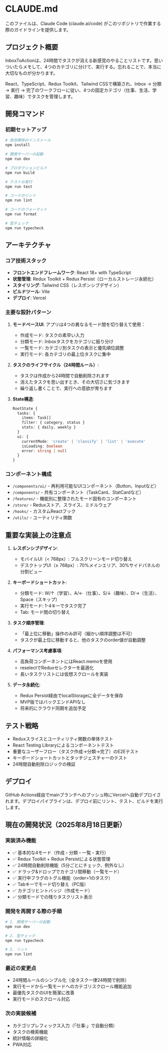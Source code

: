 # CLAUDE.md

このファイルは、Claude Code (claude.ai/code) がこのリポジトリで作業する際のガイドラインを提供します。

## プロジェクト概要

InboxToActionは、24時間でタスクが消える新感覚のやることリストです。思いついたらメモして、4つのカテゴリに分けて、実行する。忘れることで、本当に大切なものが分かります。

React、TypeScript、Redux Toolkit、Tailwind CSSで構築され、Inbox → 分類 → 実行 → 完了のワークフローに従い、4つの固定カテゴリ（仕事、生活、学習、趣味）でタスクを管理します。

## 開発コマンド

### 初期セットアップ
```bash
# 依存関係のインストール
npm install

# 開発サーバーの起動
npm run dev

# プロダクションビルド
npm run build

# テストの実行
npm run test

# コードのリント
npm run lint

# コードのフォーマット
npm run format

# 型チェック
npm run typecheck
```

## アーキテクチャ

### コア技術スタック
- **フロントエンドフレームワーク**: React 18+ with TypeScript
- **状態管理**: Redux Toolkit + Redux Persist（ローカルストレージ永続化）
- **スタイリング**: Tailwind CSS（レスポンシブデザイン）
- **ビルドツール**: Vite
- **デプロイ**: Vercel

### 主要な設計パターン

1. **モードベースUI**: アプリは4つの異なるモード間を切り替えて使用：
   - 作成モード: タスクの素早い入力
   - 分類モード: Inboxタスクをカテゴリに振り分け
   - 一覧モード: カテゴリ別タスクの表示と優先順位調整
   - 実行モード: 各カテゴリの最上位タスクに集中

2. **タスクのライフサイクル（24時間ルール）**:
   - タスクは作成から24時間で自動削除されます
   - 消えたタスクを思い出すとき、その大切さに気づきます
   - 繰り返し書くことで、実行への意欲が育ちます

3. **State構造**:
   ```typescript
   RootState {
     tasks: {
       items: Task[]
       filter: { category, status }
       stats: { daily, weekly }
     }
     ui: {
       currentMode: 'create' | 'classify' | 'list' | 'execute'
       isLoading: boolean
       error: string | null
     }
   }
   ```

### コンポーネント構成
- `/components/ui/` - 再利用可能なUIコンポーネント（Button、Inputなど）
- `/components/` - 共有コンポーネント（TaskCard、StatCardなど）
- `/features/` - 機能別に整理されたモード固有のコンポーネント
- `/store/` - Reduxストア、スライス、ミドルウェア
- `/hooks/` - カスタムReactフック
- `/utils/` - ユーティリティ関数

## 重要な実装上の注意点

1. **レスポンシブデザイン**: 
   - モバイルUI（< 768px）: フルスクリーンモード切り替え
   - デスクトップUI（≥ 768px）: 70%メインエリア、30%サイドパネルの分割ビュー

2. **キーボードショートカット**:
   - 分類モード: W/↑（学習）、A/←（仕事）、S/↓（趣味）、D/→（生活）、Space（スキップ）
   - 実行モード: 1-4キーでタスク完了
   - Tab: モード間の切り替え

3. **タスク順序管理**:
   - 「最上位に移動」操作のみ許可（細かい順序調整は不可）
   - タスクが最上位に移動すると、他のタスクのorder値が自動調整

4. **パフォーマンス考慮事項**:
   - 高負荷コンポーネントにはReact.memoを使用
   - reselectでReduxセレクターを最適化
   - 長いタスクリストには仮想スクロールを実装

5. **データ永続化**:
   - Redux Persist経由でlocalStorageに全データを保存
   - MVP版ではバックエンドAPIなし
   - 将来的にクラウド同期を追加予定

## テスト戦略

- Reduxスライスとユーティリティ関数の単体テスト
- React Testing Libraryによるコンポーネントテスト
- 重要なユーザーフロー（タスク作成→分類→完了）のE2Eテスト
- キーボードショートカットとタッチジェスチャーのテスト
- 24時間自動削除ロジックの検証

## デプロイ

GitHub Actions経由でmainブランチへのプッシュ時にVercelへ自動デプロイされます。デプロイパイプラインは、デプロイ前にリント、テスト、ビルドを実行します。

## 現在の開発状況（2025年8月18日更新）

### 実装済み機能
- ✅ 基本的な4モード（作成・分類・一覧・実行）
- ✅ Redux Toolkit + Redux Persistによる状態管理
- ✅ 24時間自動削除機能（5分ごとにチェック、例外なし）
- ✅ ドラッグ&ドロップでカテゴリ間移動（一覧モード）
- ✅ 実行中フラグのトグル機能（order=1のタスク）
- ✅ Tabキーでモード切り替え（PC版）
- ✅ カテゴリヒントバッジ（作成モード）
- ✅ 分類モードでの残りタスクリスト表示

### 開発を再開する際の手順
```bash
# 1. 開発サーバーの起動
npm run dev

# 2. 型チェック
npm run typecheck

# 3. リント
npm run lint
```

### 最近の変更点
- 24時間ルールのシンプル化（全タスク一律24時間で削除）
- 実行モードから一覧モードへのカテゴリスクロール機能追加
- 最優先タスクのUIを簡潔に改善
- 実行モードのスクロール対応

### 次の実装候補
- カテゴリプレフィックス入力（「仕事:」で自動分類）
- タスクの検索機能
- 統計情報の詳細化
- PWA対応
